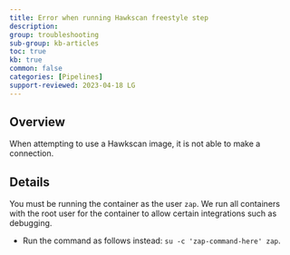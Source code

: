 ```yaml
---
title: Error when running Hawkscan freestyle step
description: 
group: troubleshooting
sub-group: kb-articles
toc: true
kb: true
common: false
categories: [Pipelines]
support-reviewed: 2023-04-18 LG
---
```


## Overview

When attempting to use a Hawkscan image, it is not able to make a connection.

## Details

You must be running the container as the user `zap`. We run all containers with the root user for the container to allow certain integrations such as debugging.

* Run the command as follows instead: `su -c 'zap-command-here' zap`.

